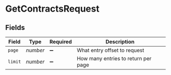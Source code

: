 # GetContractsRequest


## Fields

| Field                               | Type                                | Required                            | Description                         |
| ----------------------------------- | ----------------------------------- | ----------------------------------- | ----------------------------------- |
| `page`                              | *number*                            | :heavy_minus_sign:                  | What entry offset to request        |
| `limit`                             | *number*                            | :heavy_minus_sign:                  | How many entries to return per page |